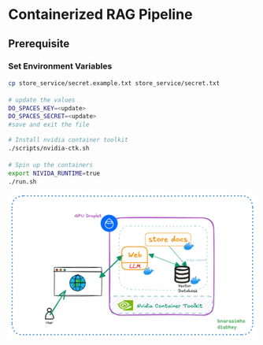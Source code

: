 # Containerized RAG Pipeline

## Prerequisite

### Set Environment Variables

```bash
cp store_service/secret.example.txt store_service/secret.txt

# update the values
DO_SPACES_KEY=<update>
DO_SPACES_SECRET=<update> 
#save and exit the file
```

```bash
# Install nvidia container toolkit
./scripts/nvidia-ctk.sh

# Spin up the containers
export NIVIDA_RUNTIME=true
./run.sh
```

![Alt text](./containerised-rag.png)